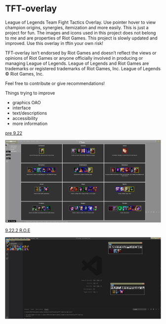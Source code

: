 # TFT-overlay
League of Legends Team Fight Tactics Overlay. Use pointer hover to view champion origins, synergies, itemization and more easily. This is just a project for fun. The images and icons used in this project does not belong to me and are properties of Riot Games. This project is slowly updated and improved. Use this overlay in tftin your own risk!

TFT-overlay isn’t endorsed by Riot Games and doesn’t reflect the views or opinions of Riot Games
or anyone officially involved in producing or managing League of Legends. League of Legends and Riot Games are
trademarks or registered trademarks of Riot Games, Inc. League of Legends © Riot Games, Inc.
    
Feel free to contribute or give recommendations!

Things trying to improve
- graphics OAO
- interface 
- text/descriptions
- accessibility
- more information

[pre 9.22](https://github.com/jimwei0620/TFT-overlay/releases/tag/1)

![old interface](./pre9.22.1.JPG)

[9.22.2 R.O.E ](https://github.com/jimwei0620/TFT-overlay/releases/tag/9.22.2)

![new interface](./9.22.2.JPG)